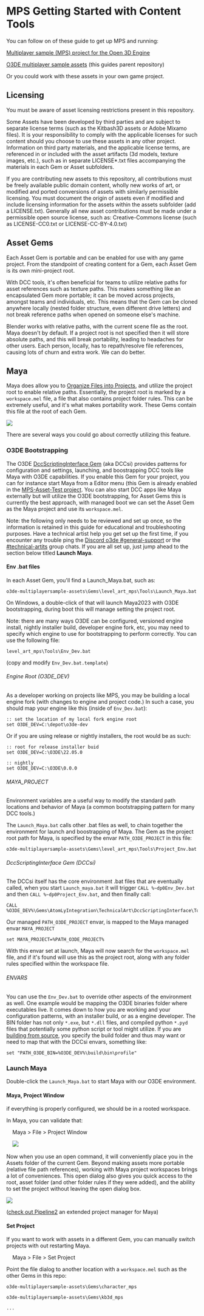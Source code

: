 # MPS Getting Started with Content Tools

You can follow on of these guide to get up MPS and running:

[Multiplayer sample (MPS) project for the Open 3D Engine](https://github.com/o3de/o3de-multiplayersample)

[O3DE multiplayer sample assets](https://github.com/o3de/o3de-multiplayersample-assets) (this guides parent repository)

Or you could work with these assets in your own game project.

## Licensing

You must be aware of asset licensing restrictions present in this repository.

Some Assets have been developed by third parties and are subject to separate license terms (such as the Kitbash3D assets or Adobe Mixamo files). It is your responsibility to comply with the applicable licenses for such content should you choose to use these assets in any other project. Information on third party materials, and the applicable license terms, are referenced in or included with the asset artifacts (3d models, texture images, etc.), such as in separate LICENSE*.txt files accompanying the materials in each Gem or Asset subfolders.

If you are contributing new assets to this repository, all contributions must be freely available public domain content, wholly new works of art, or modified and ported conversions of assets with similarly permissible licensing. You must document the origin of assets even if modified and include licensing information for the assets within the assets subfolder (add a LICENSE.txt). Generally all new asset contributions must be made under a permissible open source license, such as: Creative-Commons license (such as LICENSE-CC0.txt or LICENSE-CC-BY-4.0.txt)

## Asset Gems

Each Asset Gem is portable and can be enabled for use with any game project.  From the standpoint of creating content for a Gem, each Asset Gem is its own mini-project root.

With DCC tools, it's often beneficial for teams to utilize relative paths for asset references such as texture paths.  This makes something like an encapsulated Gem more portable; it can be moved across projects, amongst teams and individuals, etc. This means that the Gem can be cloned anywhere locally (nested folder structure, even different drive letters) and not break reference paths when opened on someone else's machine.

Blender works with relative paths, with the current scene file as the root. Maya doesn't by default. If a project root is not specified then it will store absolute paths, and this will break portability, leading to headaches for other users. Each person, locally, has to repath/resolve file references, causing lots of churn and extra work. We can do better.

## Maya

Maya does allow you to [Organize Files into Projects](https://knowledge.autodesk.com/support/maya/learn-explore/caas/CloudHelp/cloudhelp/2019/ENU/Maya-ManagingScenes/files/GUID-9CE78B5A-7E9F-45E6-AB6D-66795E5656F4-htm.html), and utilize the project root to enable relative paths.  Essentially, the project root is marked by a `workspace.mel` file, a file that also contains project folder rules. This can be extremely useful, and it's what makes portability work.  These Gems contain this file at the root of each Gem.

![](https://github.com/o3de/o3de-multiplayersample-assets/tree/main/Guides/img/2023-01-20-14-24-01-image.png)

There are several ways you could go about correctly utilizing this feature.

### O3DE Bootstrapping

The O3DE [DccScriptingInterface Gem](https://github.com/o3de/o3de/tree/development/Gems/AtomLyIntegration/TechnicalArt/DccScriptingInterface) (aka DCCsi) provides patterns for configuration and settings, launching, and boostrapping DCC tools like Maya with O3DE capabilities.  If you enable this Gem for your project, you can for instance start Maya from a Editor menu (this Gem is already enabled in the [MPS-Asset-Test project](https://github.com/o3de/o3de-multiplayersample-assets/tree/development/Project). You can also start DCC apps like Maya externally but will utilize the O3DE bootstrapping, for Asset Gems this is currently the best approach, with managed boot we can set the Asset Gem as the Maya project and use its `workspace.mel`.

Note: the following only needs to be reviewed and set up once, so the information is retained in this guide for educational and troubleshooting purposes.  Have a technical artist help you get set up the first time, if you encounter any trouble ping the [Discord o3de #general-support](https://discord.com/channels/805939474655346758/869974333009854464) or the [#technical-artits](https://discord.com/channels/805939474655346758/842110573625081876) group chats.  If you are all set up, just jump ahead to the section below titled **Launch Maya**.

#### Env .bat files

In each Asset Gem, you'll find a Launch_Maya.bat, such as:

`o3de-multiplayersample-assets\Gems\level_art_mps\Tools\Launch_Maya.bat`

On Windows, a double-click of that will launch Maya2023 with O3DE bootstrapping, during boot this will manage setting the project root.

Note: there are many ways O3DE can be configured, versioned engine install, nightly installer build, developer engine fork, etc, you may need to specify which engine to use for bootstrapping to perform correctly.  You can use the following file:

`level_art_mps\Tools\Env_Dev.bat`

(copy and modify `Env_Dev.bat.template`)

###### Engine Root (O3DE_DEV)

As a developer working on projects like MPS, you may be building a local engine fork (with changes to engine and project code.) In such a case, you should map your engine like this (inside of `Env_Dev.bat`):

```batch
:: set the location of my local fork engine root
set O3DE_DEV=C:\depot\o3de-dev
```

Or if you are using release or nightly installers, the root would be as such:

```batch
:: root for release installer buid
set O3DE_DEV=C:\O3DE\22.05.0

:: nightly
set O3DE_DEV=C:\O3DE\0.0.0
```

###### MAYA_PROJECT

Environment variables are a useful way to modify the standard path locations and behavior of Maya (a common bootstrapping pattern for many DCC tools.)

The `Launch_Maya.bat` calls other .bat files as well, to chain together the environment for launch and boostrapping of Maya.  The Gem as the project root path for Maya, is specified by the envar `PATH_O3DE_PROJECT` in this file:

`o3de-multiplayersample-assets\Gems\level_art_mps\Tools\Project_Env.bat`

###### DccScriptingInterface Gem (DCCsi)

The DCCsi itself has the core environment .bat files that are eventually called, when you start `Launch_maya.bat` it will trigger `CALL %~dp0Env_Dev.bat` and then `CALL %~dp0Project_Env.bat`, and then finally call:

```batch
CALL %O3DE_DEV%\Gems\AtomLyIntegration\TechnicalArt\DccScriptingInterface\Tools\Dev\Windows\Env_DCC_Maya.bat
```

Our managed `PATH_O3DE_PROJECT` envar, is mapped to the Maya managed envar `MAYA_PROJECT` 

```batch
set MAYA_PROJECT=%PATH_O3DE_PROJECT%
```

With this envar set at launch, Maya will now search for the `workspace.mel` file, and if it's found will use this as the project root, along with any folder rules specified within the workspace file.

###### ENVARS

You can use the `Env_Dev.bat` to override other aspects of the environment as well.  One example would be mapping the O3DE binaries folder where executables live.  It comes down to how you are working and your configuration patterns, with an installer build, or as a engine developer.  The BIN folder has not only `*.exe`, but `*.dll` files, and compiled python `*.pyd` files that potentially some python script or tool might utilize. If you are [building from source](https://github.com/o3de/o3de.org/blob/main/content/docs/user-guide/build/configure-and-build.md), you specify the build folder and thus may want or need to map that with the DCCsi envars, something like:

```batch
set "PATH_O3DE_BIN=%O3DE_DEV%\build\bin\profile"
```

### Launch Maya

Double-click the `Launch_Maya.bat` to start Maya with our O3DE environment.

#### Maya, Project Window

if everything is properly configured, we should be in a rooted workspace.

In Maya, you can validate that:

    Maya > File > Project Window

    ![](https://github.com/o3de/o3de-multiplayersample-assets/tree/main/Guides/img/2023-01-23-15-45-07-image.png)

Now when you use an open command, it will conveniently place you in the Assets folder of the current Gem.  Beyond making assets more portable (relative file path references), working with Maya project workspaces brings a lot of conveniences.  This open dialog also gives you quick access to the root, asset folder (and other folder rules if they were added), and the ability to set the project without leaving the open dialog box.

![](https://github.com/o3de/o3de-multiplayersample-assets/tree/main/Guides/img/2023-01-23-16-23-12-image.png)

([check out Pipeline2](https://liorbenhorin.gumroad.com/l/pipeline2) an extended project manager for Maya)

#### Set Project

If you want to work with assets in a different Gem, you can manually switch projects with out restarting Maya.

    Maya > File > Set Project

Point the file dialog to another location with a `workspace.mel` such as the other Gems in this repo:

`o3de-multiplayersample-assets\Gems\character_mps`

`o3de-multiplayersample-assets\Gems\kb3d_mps`

`...`
